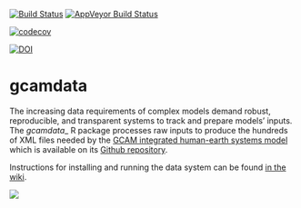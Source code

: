 [![Build Status](https://travis-ci.org/JGCRI/gcamdata.svg?branch=master)](https://travis-ci.org/JGCRI/gcamdata) [![AppVeyor Build Status](https://ci.appveyor.com/api/projects/status/github/bpbond/gcamdata?branch=master&svg=true)](https://ci.appveyor.com/project/bpbond/gcamdata)

[![codecov](https://codecov.io/gh/JGCRI/gcamdata/branch/master/graph/badge.svg)](https://codecov.io/gh/JGCRI/gcamdata)

[![DOI](https://zenodo.org/badge/DOI/10.5281/zenodo.1249932.svg)](https://doi.org/10.5281/zenodo.1249932)

# gcamdata
The increasing data requirements of complex models demand robust, reproducible, and transparent systems to track and prepare models’ inputs. The _gcamdata__ R package processes raw inputs to produce the hundreds of XML files needed by the [GCAM integrated human-earth systems model](https://www.geosci-model-dev-discuss.net/gmd-2018-214/) which is available on its [Github repository](https://github.com/JGCRI/gcam-core).

Instructions for installing and running the data system can be found [in the wiki](https://github.com/JGCRI/gcamdata/wiki/Getting-Started).

![](https://github.com/bpbond/gcamdata/blob/master/figures/network_current.png)
